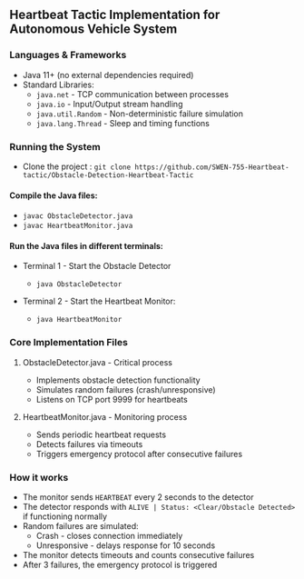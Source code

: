 ## Heartbeat Tactic Implementation for Autonomous Vehicle System

### Languages & Frameworks
- Java 11+ (no external dependencies required)
- Standard Libraries:
  - `java.net` - TCP communication between processes
  - `java.io` - Input/Output stream handling
  - `java.util.Random` - Non-deterministic failure simulation
  - `java.lang.Thread` - Sleep and timing functions

### Running the System
- Clone the project : `git clone https://github.com/SWEN-755-Heartbeat-tactic/Obstacle-Detection-Heartbeat-Tactic`

#### Compile the Java files:
- `javac ObstacleDetector.java`
- `javac HeartbeatMonitor.java`

#### Run the Java files in different terminals:
- Terminal 1 - Start the Obstacle Detector
    - `java ObstacleDetector`

- Terminal 2 - Start the Heartbeat Monitor:
    - `java HeartbeatMonitor`

### Core Implementation Files
1. ObstacleDetector.java - Critical process
    - Implements obstacle detection functionality
    - Simulates random failures (crash/unresponsive)
    - Listens on TCP port 9999 for heartbeats

2. HeartbeatMonitor.java - Monitoring process
    - Sends periodic heartbeat requests
    - Detects failures via timeouts
    - Triggers emergency protocol after consecutive failures

### How it works 
- The monitor sends `HEARTBEAT` every 2 seconds to the detector
- The detector responds with `ALIVE | Status: <Clear/Obstacle Detected>` if functioning normally
- Random failures are simulated:
    - Crash - closes connection immediately
    - Unresponsive - delays response for 10 seconds
- The monitor detects timeouts and counts consecutive failures
- After 3 failures, the emergency protocol is triggered